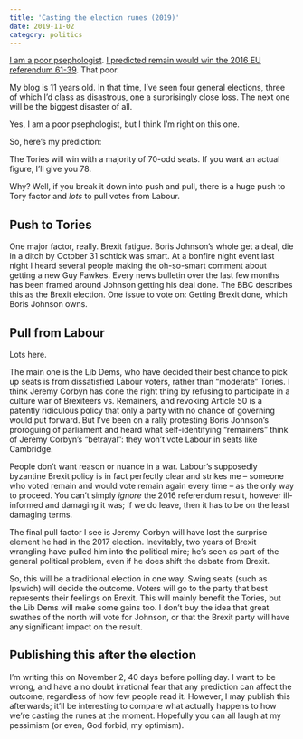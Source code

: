 ```yaml
---
title: 'Casting the election runes (2019)'
date: 2019-11-02
category: politics
---
```


[I am a poor psephologist](/posts/ge2017/). [I predicted remain would win the 2016 EU referendum 61-39](/posts/farage-dream/). That poor.

My blog is 11 years old. In that time, I’ve seen four general elections, three of which I’d class as disastrous, one a surprisingly close loss. The next one will be the biggest disaster of all.

Yes, I am a poor psephologist, but I think I’m right on this one.

So, here’s my prediction:

The Tories will win with a majority of 70-odd seats. If you want an actual figure, I’ll give you 78.

Why? Well, if you break it down into push and pull, there is a huge push to Tory factor and *lots* to pull votes from Labour.

## Push to Tories

One major factor, really. Brexit fatigue. Boris Johnson’s whole get a deal, die in a ditch by October 31 schtick was smart. At a bonfire night event last night I heard several people making the oh-so-smart comment about getting a new Guy Fawkes. Every news bulletin over the last few months has been framed around Johnson getting his deal done. The BBC describes this as the Brexit election. One issue to vote on: Getting Brexit done, which Boris Johnson owns.

## Pull from Labour

Lots here.

The main one is the Lib Dems, who have decided their best chance to pick up seats is from dissatisfied Labour voters, rather than “moderate” Tories. I think Jeremy Corbyn has done the right thing by refusing to participate in a culture war of Brexiteers vs. Remainers, and revoking Article 50 is a patently ridiculous policy that only a party with no chance of governing would put forward. But I’ve been on a rally protesting Boris Johnson’s proroguing of parliament and heard what self-identifying “remainers” think of Jeremy Corbyn’s “betrayal”: they won’t vote Labour in seats like Cambridge.

People don’t want reason or nuance in a war. Labour’s supposedly byzantine Brexit policy is in fact perfectly clear and strikes me – someone who voted remain and would vote remain again every time – as the only way to proceed. You can’t simply *ignore* the 2016 referendum result, however ill-informed and damaging it was; if we do leave, then it has to be on the least damaging terms.

The final pull factor I see is Jeremy Corbyn will have lost the surprise element he had in the 2017 election. Inevitably, two years of Brexit wrangling have pulled him into the political mire; he’s seen as part of the general political problem, even if he does shift the debate from Brexit.

So, this will be a traditional election in one way. Swing seats (such as Ipswich) will decide the outcome. Voters will go to the party that best represents their feelings on Brexit. This will mainly benefit the Tories, but the Lib Dems will make some gains too. I don’t buy the idea that great swathes of the north will vote for Johnson, or that the Brexit party will have any significant impact on the result.

## Publishing this after the election

I’m writing this on November 2, 40 days before polling day. I want to be wrong, and have a no doubt irrational fear that any prediction can affect the outcome, regardless of how few people read it. However, I may publish this afterwards; it’ll be interesting to compare what actually happens to how we’re casting the runes at the moment. Hopefully you can all laugh at my pessimism (or even, God forbid, my optimism).

